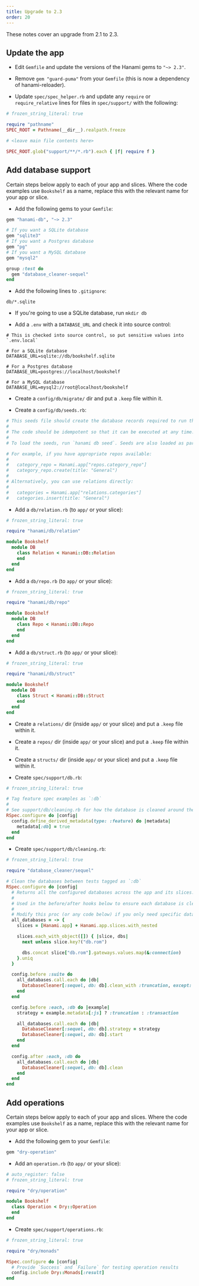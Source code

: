 ```yaml
---
title: Upgrade to 2.3
order: 20
---
```


These notes cover an upgrade from 2.1 to 2.3.

## Update the app

- Edit `Gemfile` and update the versions of the Hanami gems to `"~> 2.3"`.

- Remove `gem "guard-puma"` from your `Gemfile` (this is now a dependency of hanami-reloader).

- Update `spec/spec_helper.rb` and update any `require` or `require_relative` lines for files in `spec/support/` with the following:

```ruby
# frozen_string_literal: true

require "pathname"
SPEC_ROOT = Pathname(__dir__).realpath.freeze

# <leave main file contents here>

SPEC_ROOT.glob("support/**/*.rb").each { |f| require f }
```

## Add database support

Certain steps below apply to each of your app and slices. Where the code examples use `Bookshelf` as a name, replace this with the relevant name for your app or slice.

- Add the following gems to your `Gemfile`:

```ruby
gem "hanami-db", "~> 2.3"

# If you want a SQLite database
gem "sqlite3"
# If you want a Postgres database
gem "pg"
# If you want a MySQL database
gem "mysql2"

group :test do
  gem "database_cleaner-sequel"
end
```

- Add the following lines to `.gitignore`:

```text
db/*.sqlite
```

- If you're going to use a SQLite database, run `mkdir db`

- Add a `.env` with a `DATABASE_URL` and check it into source control:

```shell
# This is checked into source control, so put sensitive values into `.env.local`

# For a SQLite database
DATABASE_URL=sqlite://db/bookshelf.sqlite

# For a Postgres database
DATABASE_URL=postgres://localhost/bookshelf

# For a MySQL database
DATABASE_URL=mysql2://root@localhost/bookshelf
```

- Create a `config/db/migrate/` dir and put a `.keep` file within it.

- Create a `config/db/seeds.rb`:

```ruby
# This seeds file should create the database records required to run the app.
#
# The code should be idempotent so that it can be executed at any time.
#
# To load the seeds, run `hanami db seed`. Seeds are also loaded as part of `hanami db prepare`.

# For example, if you have appropriate repos available:
#
#   category_repo = Hanami.app["repos.category_repo"]
#   category_repo.create(title: "General")
#
# Alternatively, you can use relations directly:
#
#   categories = Hanami.app["relations.categories"]
#   categories.insert(title: "General")
```

- Add a `db/relation.rb` (to `app/` or your slice):

```ruby
# frozen_string_literal: true

require "hanami/db/relation"

module Bookshelf
  module DB
    class Relation < Hanami::DB::Relation
    end
  end
end
```

- Add a `db/repo.rb` (to `app/` or your slice):

```ruby
# frozen_string_literal: true

require "hanami/db/repo"

module Bookshelf
  module DB
    class Repo < Hanami::DB::Repo
    end
  end
end
```

- Add a `db/struct.rb` (to `app/` or your slice):

```ruby
# frozen_string_literal: true

require "hanami/db/struct"

module Bookshelf
  module DB
    class Struct < Hanami::DB::Struct
    end
  end
end
```

- Create a `relations/` dir (inside `app/` or your slice) and put a `.keep` file within it.

- Create a `repos/` dir (inside `app/` or your slice) and put a `.keep` file within it.

- Create a `structs/` dir (inside `app/` or your slice) and put a `.keep` file within it.

- Create `spec/support/db.rb`:

```ruby
# frozen_string_literal: true

# Tag feature spec examples as `:db`
#
# See support/db/cleaning.rb for how the database is cleaned around these `:db` examples.
RSpec.configure do |config|
  config.define_derived_metadata(type: :feature) do |metadata|
    metadata[:db] = true
  end
end
```

- Create `spec/support/db/cleaning.rb`:

```ruby
# frozen_string_literal: true

require "database_cleaner/sequel"

# Clean the databases between tests tagged as `:db`
RSpec.configure do |config|
  # Returns all the configured databases across the app and its slices.
  #
  # Used in the before/after hooks below to ensure each database is cleaned between examples.
  #
  # Modify this proc (or any code below) if you only need specific databases cleaned.
  all_databases = -> {
    slices = [Hanami.app] + Hanami.app.slices.with_nested

    slices.each_with_object([]) { |slice, dbs|
      next unless slice.key?("db.rom")

      dbs.concat slice["db.rom"].gateways.values.map(&:connection)
    }.uniq
  }

  config.before :suite do
    all_databases.call.each do |db|
      DatabaseCleaner[:sequel, db: db].clean_with :truncation, except: ["schema_migrations"]
    end
  end

  config.before :each, :db do |example|
    strategy = example.metadata[:js] ? :truncation : :transaction

    all_databases.call.each do |db|
      DatabaseCleaner[:sequel, db: db].strategy = strategy
      DatabaseCleaner[:sequel, db: db].start
    end
  end

  config.after :each, :db do
    all_databases.call.each do |db|
      DatabaseCleaner[:sequel, db: db].clean
    end
  end
end
```

## Add operations

Certain steps below apply to each of your app and slices. Where the code examples use `Bookshelf` as a name, replace this with the relevant name for your app or slice.

- Add the following gem to your `Gemfile`:

```ruby
gem "dry-operation"
```

- Add an `operation.rb` (to `app/` or your slice):

```ruby
# auto_register: false
# frozen_string_literal: true

require "dry/operation"

module Bookshelf
  class Operation < Dry::Operation
  end
end
```

- Create `spec/support/operations.rb`:

```ruby
# frozen_string_literal: true

require "dry/monads"

RSpec.configure do |config|
  # Provide `Success` and `Failure` for testing operation results
  config.include Dry::Monads[:result]
end
```
